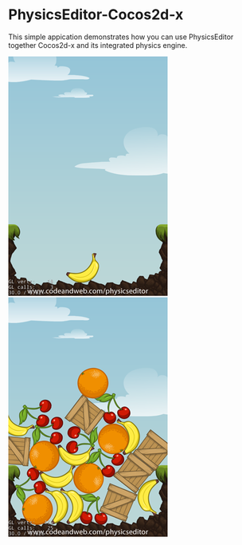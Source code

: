 PhysicsEditor-Cocos2d-x
========================

This simple appication demonstrates how you can use PhysicsEditor together Cocos2d-x and its integrated physics engine.

![](screenshot-app-1.png) ![](screenshot-app-2.png)
